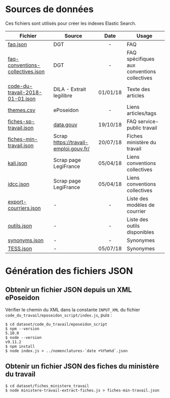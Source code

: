 
# Sources de données

Ces fichiers sont utilisés pour créer les indexes Elastic Search.

Fichier | Source | Date | Usage
-------|-----|:-----:|---
[faq.json](./faq.json) |  DGT | - | FAQ
[faq-conventions-collectives.json](./faq-conventions-collectives.json) | DGT | - | FAQ spécifiques aux conventions collectives
[code-du-travail-2018-01-01.json](./code-du-travail/code-du-travail-2018-01-01.json) | DILA - Extrait legilibre | 01/01/18 | Texte des articles
[themes.csv](./code-du-travail/themes.csv) | ePoseidon | - | Liens articles/tags    
[fiches-sp-travail.json](./fiches_service_public/fiches-sp-travail.json) | [data.gouv](https://data.gouv.fr/fr/datasets/service-public-fr-guide-vos-droits-et-demarches-professionnels-entreprises/#_) | 19/10/18 | FAQ service-public travail
[fiches-min-travail.json](./fiches_ministere_travail/fiches-min-travail.json) | Scrap https://travail-emploi.gouv.fr/ | 20/07/18 | Fiches ministère du travail
[kali.json](./kali.json) | Scrap page LegiFrance | 05/04/18 | Liens conventions collectives
[idcc.json](./idcc.json) | Scrap page LegiFrance | 05/04/18 | Liens conventions collectives
[export-courriers.json](./export-courriers.json) | - | - | Liste des modèles de courrier
[outils.json](./outils.json) | - | - | Liste des outils disponibles
[synonyms.json](./synonyms.json) | - | - | Synonymes
[TESS.json](./thesaurus/TESS.json) | - | 05/07/18 | Synonymes



# Génération des fichiers JSON

## Obtenir un fichier JSON depuis un XML ePoseidon

Vérifier le chemin du XML dans la constante `INPUT_XML` du fichier `code_du_travail/eposeidon_script/index.js`, puis :

```
$ cd dataset/code_du_travail/eposeidon_script
$ npm --version
5.10.0
$ node --version
v9.11.2
$ npm install
$ node index.js > ../nomenclatures-`date +%Y%m%d`.json
```

## Obtenir un fichier JSON des fiches du ministère du travail

```
$ cd dataset/fiches_ministere_travail
$ node ministere-travail-extract-fiches.js > fiches-min-travail.json
```
